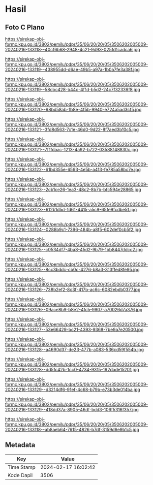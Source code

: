# Hasil

## Foto C Plano

https://sirekap-obj-formc.kpu.go.id/3802/pemilu/pdpr/35/06/20/20/05/3506202005009-20240216-133118--40cf6b68-2948-4c21-9d93-025fd1cadca6.jpg

https://sirekap-obj-formc.kpu.go.id/3802/pemilu/pdpr/35/06/20/20/05/3506202005009-20240216-133119--438955dd-d6ae-49b5-a97a-1b0a7fe3a38f.jpg

https://sirekap-obj-formc.kpu.go.id/3802/pemilu/pdpr/35/06/20/20/05/3506202005009-20240216-133119--58cbc428-b44c-4f1d-b5d2-24c7f32336f8.jpg

https://sirekap-obj-formc.kpu.go.id/3802/pemilu/pdpr/35/06/20/20/05/3506202005009-20240216-133120--98bd58ab-1b8e-4f5b-9940-e724a5ad3cf5.jpg

https://sirekap-obj-formc.kpu.go.id/3802/pemilu/pdpr/35/06/20/20/05/3506202005009-20240216-133121--3fd8d563-7c1e-46d0-9d22-8f7aed3b10c5.jpg

https://sirekap-obj-formc.kpu.go.id/3802/pemilu/pdpr/35/06/20/20/05/3506202005009-20240216-133121--7f1fdaac-1213-4a92-b722-03588148830c.jpg

https://sirekap-obj-formc.kpu.go.id/3802/pemilu/pdpr/35/06/20/20/05/3506202005009-20240216-133122--61bd355e-6593-4e5b-a413-fe785a58bc7e.jpg

https://sirekap-obj-formc.kpu.go.id/3802/pemilu/pdpr/35/06/20/20/05/3506202005009-20240216-133123--2cb1ce26-1ea3-48c2-8b7b-bfc594e28865.jpg

https://sirekap-obj-formc.kpu.go.id/3802/pemilu/pdpr/35/06/20/20/05/3506202005009-20240216-133123--612b1d5d-1d61-4415-a5c9-65fe9fcdbe51.jpg

https://sirekap-obj-formc.kpu.go.id/3802/pemilu/pdpr/35/06/20/20/05/3506202005009-20240216-133124--0288b9c1-7396-484b-a8f5-602def0cb5f2.jpg

https://sirekap-obj-formc.kpu.go.id/3802/pemilu/pdpr/35/06/20/20/05/3506202005009-20240216-133125--c0534df7-4ba8-45d2-9b79-1bb8447ddcc2.jpg

https://sirekap-obj-formc.kpu.go.id/3802/pemilu/pdpr/35/06/20/20/05/3506202005009-20240216-133125--8cc3bddc-cb0c-4276-b8a3-313ffed8fe95.jpg

https://sirekap-obj-formc.kpu.go.id/3802/pemilu/pdpr/35/06/20/20/05/3506202005009-20240216-133126--738b2ef2-8c3f-417b-ac6c-6082ebdb0377.jpg

https://sirekap-obj-formc.kpu.go.id/3802/pemilu/pdpr/35/06/20/20/05/3506202005009-20240216-133126--09ace8b9-b8e2-4fc5-9807-a70026d7a376.jpg

https://sirekap-obj-formc.kpu.go.id/3802/pemilu/pdpr/35/06/20/20/05/3506202005009-20240216-133127--53e66429-bc21-4393-9368-7be9a7e20500.jpg

https://sirekap-obj-formc.kpu.go.id/3802/pemilu/pdpr/35/06/20/20/05/3506202005009-20240216-133128--a4690d37-de23-477b-a083-536cd59f554b.jpg

https://sirekap-obj-formc.kpu.go.id/3802/pemilu/pdpr/35/06/20/20/05/3506202005009-20240216-133128--dd5fc42b-1cc0-4734-9315-192dade15201.jpg

https://sirekap-obj-formc.kpu.go.id/3802/pemilu/pdpr/35/06/20/20/05/3506202005009-20240216-133129--d3214df6-91ef-4c68-b79b-e73b3de014ba.jpg

https://sirekap-obj-formc.kpu.go.id/3802/pemilu/pdpr/35/06/20/20/05/3506202005009-20240216-133129--418dd37a-8905-46df-bdd3-106f5316f357.jpg

https://sirekap-obj-formc.kpu.go.id/3802/pemilu/pdpr/35/06/20/20/05/3506202005009-20240216-133118--ab8aeb64-7615-4826-b7df-3159d9e9b1c5.jpg


## Metadata

| Key        | Value               |
| ---------- | ------------------- |
| Time Stamp | 2024-02-17 16:02:42 |
| Kode Dapil | 3506                |



